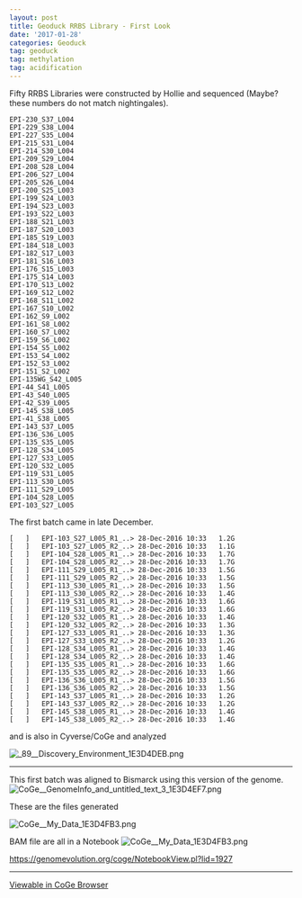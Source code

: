 ```yaml
---
layout: post
title: Geoduck RRBS Library - First Look
date: '2017-01-28'
categories: Geoduck
tag: geoduck
tag: methylation
tag: acidification
---
```


Fifty RRBS Libraries were constructed by Hollie and sequenced
(Maybe? these numbers do not match nightingales).

```
EPI-230_S37_L004
EPI-229_S38_L004
EPI-227_S35_L004
EPI-215_S31_L004
EPI-214_S30_L004
EPI-209_S29_L004
EPI-208_S28_L004
EPI-206_S27_L004
EPI-205_S26_L004
EPI-200_S25_L003
EPI-199_S24_L003
EPI-194_S23_L003
EPI-193_S22_L003
EPI-188_S21_L003
EPI-187_S20_L003
EPI-185_S19_L003
EPI-184_S18_L003
EPI-182_S17_L003
EPI-181_S16_L003
EPI-176_S15_L003
EPI-175_S14_L003
EPI-170_S13_L002
EPI-169_S12_L002
EPI-168_S11_L002
EPI-167_S10_L002
EPI-162_S9_L002
EPI-161_S8_L002
EPI-160_S7_L002
EPI-159_S6_L002
EPI-154_S5_L002
EPI-153_S4_L002
EPI-152_S3_L002
EPI-151_S2_L002
EPI-135WG_S42_L005
EPI-44_S41_L005
EPI-43_S40_L005
EPI-42_S39_L005
EPI-145_S38_L005
EPI-41_S38_L005
EPI-143_S37_L005
EPI-136_S36_L005
EPI-135_S35_L005
EPI-128_S34_L005
EPI-127_S33_L005
EPI-120_S32_L005
EPI-119_S31_L005
EPI-113_S30_L005
EPI-111_S29_L005
EPI-104_S28_L005
EPI-103_S27_L005
```


The first batch came in late December.

```
[   ]	EPI-103_S27_L005_R1_..>	28-Dec-2016 10:33	1.2G	 
[   ]	EPI-103_S27_L005_R2_..>	28-Dec-2016 10:33	1.1G	 
[   ]	EPI-104_S28_L005_R1_..>	28-Dec-2016 10:33	1.7G	 
[   ]	EPI-104_S28_L005_R2_..>	28-Dec-2016 10:33	1.7G	 
[   ]	EPI-111_S29_L005_R1_..>	28-Dec-2016 10:33	1.5G	 
[   ]	EPI-111_S29_L005_R2_..>	28-Dec-2016 10:33	1.5G	 
[   ]	EPI-113_S30_L005_R1_..>	28-Dec-2016 10:33	1.5G	 
[   ]	EPI-113_S30_L005_R2_..>	28-Dec-2016 10:33	1.4G	 
[   ]	EPI-119_S31_L005_R1_..>	28-Dec-2016 10:33	1.6G	 
[   ]	EPI-119_S31_L005_R2_..>	28-Dec-2016 10:33	1.6G	 
[   ]	EPI-120_S32_L005_R1_..>	28-Dec-2016 10:33	1.4G	 
[   ]	EPI-120_S32_L005_R2_..>	28-Dec-2016 10:33	1.3G	 
[   ]	EPI-127_S33_L005_R1_..>	28-Dec-2016 10:33	1.3G	 
[   ]	EPI-127_S33_L005_R2_..>	28-Dec-2016 10:33	1.2G	 
[   ]	EPI-128_S34_L005_R1_..>	28-Dec-2016 10:33	1.4G	 
[   ]	EPI-128_S34_L005_R2_..>	28-Dec-2016 10:33	1.4G	 
[   ]	EPI-135_S35_L005_R1_..>	28-Dec-2016 10:33	1.6G	 
[   ]	EPI-135_S35_L005_R2_..>	28-Dec-2016 10:33	1.6G	 
[   ]	EPI-136_S36_L005_R1_..>	28-Dec-2016 10:33	1.5G	 
[   ]	EPI-136_S36_L005_R2_..>	28-Dec-2016 10:33	1.5G	 
[   ]	EPI-143_S37_L005_R1_..>	28-Dec-2016 10:33	1.2G	 
[   ]	EPI-143_S37_L005_R2_..>	28-Dec-2016 10:33	1.2G	 
[   ]	EPI-145_S38_L005_R1_..>	28-Dec-2016 10:33	1.4G	 
[   ]	EPI-145_S38_L005_R2_..>	28-Dec-2016 10:33	1.4G	 
```
 and is also in Cyverse/CoGe and analyzed
 
 <img src="http://eagle.fish.washington.edu/cnidarian/skitch/_89__Discovery_Environment_1E3D4DEB.png" alt="_89__Discovery_Environment_1E3D4DEB.png"/>
 
 
---

This first batch was aligned to Bismarck using this version of the genome.
<img src="http://eagle.fish.washington.edu/cnidarian/skitch/CoGe__GenomeInfo_and_untitled_text_3_1E3D4EF7.png" alt="CoGe__GenomeInfo_and_untitled_text_3_1E3D4EF7.png"/>


These are the files generated

<img src="http://eagle.fish.washington.edu/cnidarian/skitch/CoGe__My_Data_1E3D4FB3.png" alt="CoGe__My_Data_1E3D4FB3.png"/>

BAM file are all in a Notebook
<img src="http://eagle.fish.washington.edu/cnidarian/skitch/CoGe__My_Data_1E3D4FB3.png" alt="CoGe__My_Data_1E3D4FB3.png"/>

https://genomevolution.org/coge/NotebookView.pl?lid=1927

---

[Viewable in CoGe Browser](https://genomevolution.org/coge/GenomeView.pl?embed=0&gid=34160&loc=scaffold26337%3A1..154898&tracks=notebook1927%2Cexperiment9827%2Cexperiment9812%2Cexperiment9831%2Cexperiment9787&highlight=)




